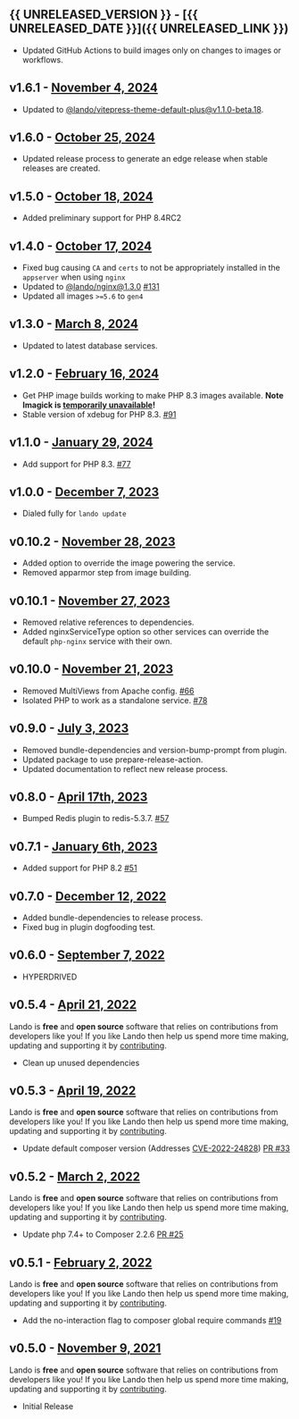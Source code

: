 ## {{ UNRELEASED_VERSION }} - [{{ UNRELEASED_DATE }}]({{ UNRELEASED_LINK }})

* Updated GitHub Actions to build images only on changes to images or workflows.

## v1.6.1 - [November 4, 2024](https://github.com/lando/php/releases/tag/v1.6.1)

* Updated to [@lando/vitepress-theme-default-plus@v1.1.0-beta.18](https://github.com/lando/vitepress-theme-default-plus/releases/tag/v1.1.0-beta.18).

## v1.6.0 - [October 25, 2024](https://github.com/lando/php/releases/tag/v1.6.0)

* Updated release process to generate an edge release when stable releases are created.

## v1.5.0 - [October 18, 2024](https://github.com/lando/php/releases/tag/v1.5.0)

* Added preliminary support for PHP 8.4RC2

## v1.4.0 - [October 17, 2024](https://github.com/lando/php/releases/tag/v1.4.0)

* Fixed bug causing `CA` and `certs` to not be appropriately installed in the `appserver` when using `nginx`
* Updated to [@lando/nginx@1.3.0](https://github.com/lando/nginx/releases/tag/v1.3.0) [#131](https://github.com/lando/php/issues/131)
* Updated all images `>=5.6` to `gen4`

## v1.3.0 - [March 8, 2024](https://github.com/lando/php/releases/tag/v1.3.0)

* Updated to latest database services.

## v1.2.0 - [February 16, 2024](https://github.com/lando/php/releases/tag/v1.2.0)

* Get PHP image builds working to make PHP 8.3 images available. **Note Imagick is [temporarily unavailable](https://github.com/Imagick/imagick/pull/641)!**
* Stable version of xdebug for PHP 8.3. [#91](https://github.com/lando/php/pull/91)

## v1.1.0 - [January 29, 2024](https://github.com/lando/php/releases/tag/v1.1.0)

* Add support for PHP 8.3. [#77](https://github.com/lando/php/issues/77)

## v1.0.0 - [December 7, 2023](https://github.com/lando/php/releases/tag/v1.0.0)

* Dialed fully for `lando update`

## v0.10.2 - [November 28, 2023](https://github.com/lando/php/releases/tag/v0.10.2)

* Added option to override the image powering the service.
* Removed apparmor step from image building.

## v0.10.1 - [November 27, 2023](https://github.com/lando/php/releases/tag/v0.10.1)

* Removed relative references to dependencies.
* Added nginxServiceType option so other services can override the default `php-nginx` service with their own.

## v0.10.0 - [November 21, 2023](https://github.com/lando/php/releases/tag/v0.10.0)

* Removed MultiViews from Apache config. [#66](https://github.com/lando/php/issues/66)
* Isolated PHP to work as a standalone service. [#78](https://github.com/lando/php/pull/78)

## v0.9.0 - [July 3, 2023](https://github.com/lando/php/releases/tag/v0.9.0)

* Removed bundle-dependencies and version-bump-prompt from plugin.
* Updated package to use prepare-release-action.
* Updated documentation to reflect new release process.

## v0.8.0 - [April 17th, 2023](https://github.com/lando/php/releases/tag/v0.8.0)

* Bumped Redis plugin to redis-5.3.7. [#57](https://github.com/lando/php/pull/57)

## v0.7.1 - [January 6th, 2023](https://github.com/lando/php/releases/tag/v0.7.1)

* Added support for PHP 8.2 [#51](https://github.com/lando/php/pull/51)

## v0.7.0 - [December 12, 2022](https://github.com/lando/php/releases/tag/v0.7.0)

* Added bundle-dependencies to release process.
* Fixed bug in plugin dogfooding test.

## v0.6.0 - [September 7, 2022](https://github.com/lando/php/releases/tag/v0.6.0)

* HYPERDRIVED

## v0.5.4 - [April 21, 2022](https://github.com/lando/php/releases/tag/v0.5.4)

Lando is **free** and **open source** software that relies on contributions from developers like you! If you like Lando then help us spend more time making, updating and supporting it by [contributing](https://github.com/sponsors/lando).

* Clean up unused dependencies

## v0.5.3 - [April 19, 2022](https://github.com/lando/php/releases/tag/v0.5.3)

Lando is **free** and **open source** software that relies on contributions from developers like you! If you like Lando then help us spend more time making, updating and supporting it by [contributing](https://github.com/sponsors/lando).

* Update default composer version (Addresses [CVE-2022-24828](https://blog.packagist.com/cve-2022-24828-composer-command-injection-vulnerability/)) [PR #33](https://github.com/lando/php/pull/33)

## v0.5.2 - [March 2, 2022](https://github.com/lando/php/releases/tag/v0.5.2)

Lando is **free** and **open source** software that relies on contributions from developers like you! If you like Lando then help us spend more time making, updating and supporting it by [contributing](https://github.com/sponsors/lando).

* Update php 7.4+ to Composer 2.2.6 [PR #25](https://github.com/lando/php/pull/25)

## v0.5.1 - [February 2, 2022](https://github.com/lando/php/releases/tag/v0.5.1)

Lando is **free** and **open source** software that relies on contributions from developers like you! If you like Lando then help us spend more time making, updating and supporting it by [contributing](https://github.com/sponsors/lando).

* Add the no-interaction flag to composer global require commands [#19](https://github.com/lando/php/issues/19)

## v0.5.0 - [November 9, 2021](https://github.com/lando/php/releases/tag/v0.5.0)

Lando is **free** and **open source** software that relies on contributions from developers like you! If you like Lando then help us spend more time making, updating and supporting it by [contributing](https://github.com/sponsors/lando).

* Initial Release


